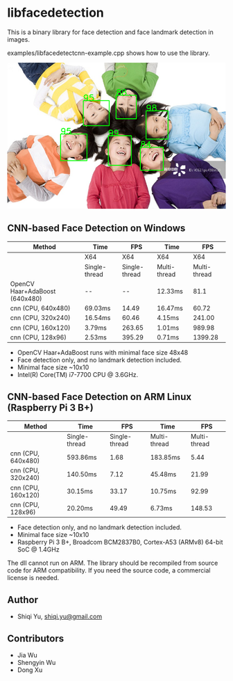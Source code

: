 # libfacedetection

This is a binary library for face detection and face landmark detection in images. 

examples/libfacedetectcnn-example.cpp shows how to use the library.

![Examples](/images/cnnresult.png "Detection example")


CNN-based Face Detection on Windows
-------------

| Method             |Time          | FPS         |Time          | FPS         |
|--------------------|--------------|-------------|--------------|-------------|
|                    |  X64         |X64          |  X64         |X64          |
|                    |Single-thread |Single-thread|Multi-thread  |Multi-thread |
|OpenCV Haar+AdaBoost (640x480)|   --         | --          | 12.33ms      |   81.1      |
|cnn (CPU, 640x480)  |  69.03ms     | 14.49       | 16.47ms      |   60.72     |
|cnn (CPU, 320x240)  |  16.54ms     | 60.46       |  4.15ms      |  241.00     |
|cnn (CPU, 160x120)  |   3.79ms     | 263.65      |  1.01ms      |  989.98     |
|cnn (CPU, 128x96)   |   2.53ms     | 395.29      |  0.71ms      | 1399.28     |

* OpenCV Haar+AdaBoost runs with minimal face size 48x48
* Face detection only, and no landmark detection included.
* Minimal face size ~10x10
* Intel(R) Core(TM) i7-7700 CPU @ 3.6GHz.

CNN-based Face Detection on ARM Linux (Raspberry Pi 3 B+)
-------------

| Method             |Time          | FPS         |Time          | FPS         |
|--------------------|--------------|-------------|--------------|-------------|
|                    |Single-thread |Single-thread|Multi-thread  |Multi-thread |
|cnn (CPU, 640x480)  |  593.86ms    |  1.68       |  183.85ms    |   5.44      |
|cnn (CPU, 320x240)  |  140.50ms    |  7.12       |   45.48ms    |  21.99      |
|cnn (CPU, 160x120)  |   30.15ms    | 33.17       |   10.75ms    |  92.99      |
|cnn (CPU, 128x96)   |   20.20ms    | 49.49       |    6.73ms    | 148.53      |

* Face detection only, and no landmark detection included.
* Minimal face size ~10x10
* Raspberry Pi 3 B+, Broadcom BCM2837B0, Cortex-A53 (ARMv8) 64-bit SoC @ 1.4GHz


The dll cannot run on ARM. The library should be recompiled from source code for ARM compatibility. If you need the source code, a commercial license is needed.


Author
-------------
* Shiqi Yu, <shiqi.yu@gmail.com>

Contributors
-------------
* Jia Wu
* Shengyin Wu
* Dong Xu
